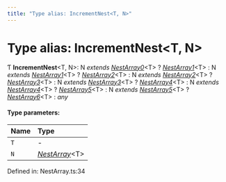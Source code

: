 ```yaml
---
title: "Type alias: IncrementNest<T, N>"
---
```


# Type alias: IncrementNest<T, N\>

Ƭ **IncrementNest**<T, N\>: N *extends* [*NestArray0*](nestarray0.md)<T\> ? [*NestArray1*](nestarray1.md)<T\> : N *extends* [*NestArray1*](nestarray1.md)<T\> ? [*NestArray2*](nestarray2.md)<T\> : N *extends* [*NestArray2*](nestarray2.md)<T\> ? [*NestArray3*](nestarray3.md)<T\> : N *extends* [*NestArray3*](nestarray3.md)<T\> ? [*NestArray4*](nestarray4.md)<T\> : N *extends* [*NestArray4*](nestarray4.md)<T\> ? [*NestArray5*](nestarray5.md)<T\> : N *extends* [*NestArray5*](nestarray5.md)<T\> ? [*NestArray6*](nestarray6.md)<T\> : *any*

#### Type parameters:

Name | Type |
:------ | :------ |
`T` | - |
`N` | [*NestArray*](nestarray.md)<T\> |

Defined in: NestArray.ts:34
